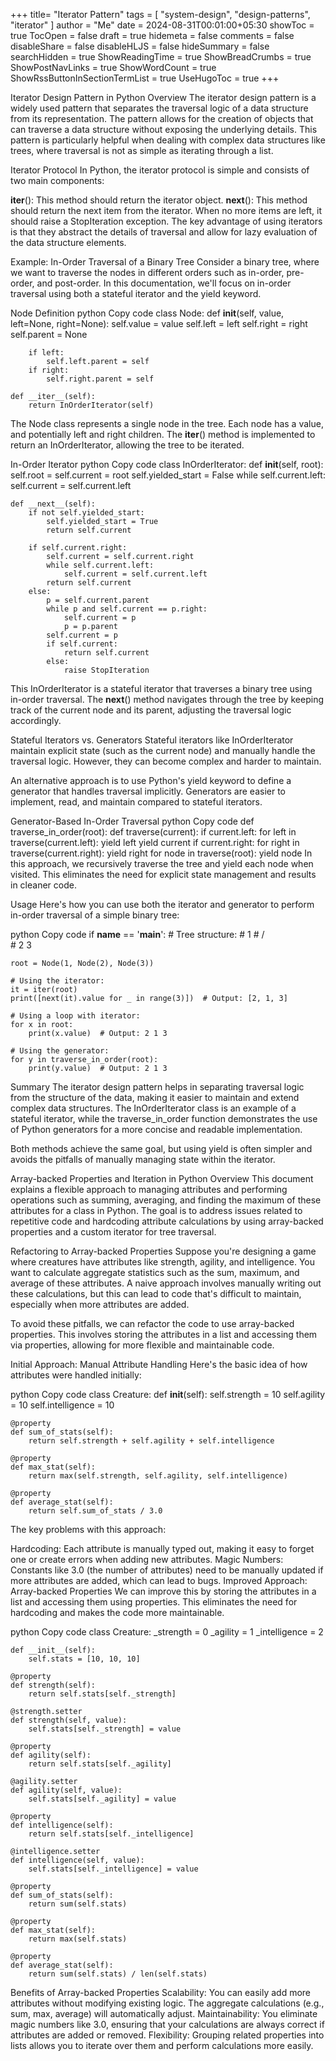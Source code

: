 +++
title= "Iterator Pattern"
tags = [ "system-design",  "design-patterns", "iterator" ]
author = "Me"
date = 2024-08-31T00:01:00+05:30
showToc = true
TocOpen = false
draft = true
hidemeta = false
comments = false
disableShare = false
disableHLJS = false
hideSummary = false
searchHidden = true
ShowReadingTime = true
ShowBreadCrumbs = true
ShowPostNavLinks = true
ShowWordCount = true
ShowRssButtonInSectionTermList = true
UseHugoToc = true
+++

Iterator Design Pattern in Python
Overview
The iterator design pattern is a widely used pattern that separates the traversal logic of a data structure from its representation. The pattern allows for the creation of objects that can traverse a data structure without exposing the underlying details. This pattern is particularly helpful when dealing with complex data structures like trees, where traversal is not as simple as iterating through a list.

Iterator Protocol
In Python, the iterator protocol is simple and consists of two main components:

__iter__(): This method should return the iterator object.
__next__(): This method should return the next item from the iterator. When no more items are left, it should raise a StopIteration exception.
The key advantage of using iterators is that they abstract the details of traversal and allow for lazy evaluation of the data structure elements.

Example: In-Order Traversal of a Binary Tree
Consider a binary tree, where we want to traverse the nodes in different orders such as in-order, pre-order, and post-order. In this documentation, we'll focus on in-order traversal using both a stateful iterator and the yield keyword.

Node Definition
python
Copy code
class Node:
    def __init__(self, value, left=None, right=None):
        self.value = value
        self.left = left
        self.right = right
        self.parent = None
        
        if left:
            self.left.parent = self
        if right:
            self.right.parent = self

    def __iter__(self):
        return InOrderIterator(self)
The Node class represents a single node in the tree. Each node has a value, and potentially left and right children. The __iter__() method is implemented to return an InOrderIterator, allowing the tree to be iterated.

In-Order Iterator
python
Copy code
class InOrderIterator:
    def __init__(self, root):
        self.root = self.current = root
        self.yielded_start = False
        while self.current.left:
            self.current = self.current.left

    def __next__(self):
        if not self.yielded_start:
            self.yielded_start = True
            return self.current
        
        if self.current.right:
            self.current = self.current.right
            while self.current.left:
                self.current = self.current.left
            return self.current
        else:
            p = self.current.parent
            while p and self.current == p.right:
                self.current = p
                p = p.parent
            self.current = p
            if self.current:
                return self.current
            else:
                raise StopIteration
This InOrderIterator is a stateful iterator that traverses a binary tree using in-order traversal. The __next__() method navigates through the tree by keeping track of the current node and its parent, adjusting the traversal logic accordingly.

Stateful Iterators vs. Generators
Stateful iterators like InOrderIterator maintain explicit state (such as the current node) and manually handle the traversal logic. However, they can become complex and harder to maintain.

An alternative approach is to use Python's yield keyword to define a generator that handles traversal implicitly. Generators are easier to implement, read, and maintain compared to stateful iterators.

Generator-Based In-Order Traversal
python
Copy code
def traverse_in_order(root):
    def traverse(current):
        if current.left:
            for left in traverse(current.left):
                yield left
        yield current
        if current.right:
            for right in traverse(current.right):
                yield right
    for node in traverse(root):
        yield node
In this approach, we recursively traverse the tree and yield each node when visited. This eliminates the need for explicit state management and results in cleaner code.

Usage
Here's how you can use both the iterator and generator to perform in-order traversal of a simple binary tree:

python
Copy code
if __name__ == '__main__':
    # Tree structure:
    #    1
    #   / \
    #  2   3

    root = Node(1, Node(2), Node(3))

    # Using the iterator:
    it = iter(root)
    print([next(it).value for _ in range(3)])  # Output: [2, 1, 3]

    # Using a loop with iterator:
    for x in root:
        print(x.value)  # Output: 2 1 3

    # Using the generator:
    for y in traverse_in_order(root):
        print(y.value)  # Output: 2 1 3
Summary
The iterator design pattern helps in separating traversal logic from the structure of the data, making it easier to maintain and extend complex data structures. The InOrderIterator class is an example of a stateful iterator, while the traverse_in_order function demonstrates the use of Python generators for a more concise and readable implementation.

Both methods achieve the same goal, but using yield is often simpler and avoids the pitfalls of manually managing state within the iterator.

Array-backed Properties and Iteration in Python
Overview
This document explains a flexible approach to managing attributes and performing operations such as summing, averaging, and finding the maximum of these attributes for a class in Python. The goal is to address issues related to repetitive code and hardcoding attribute calculations by using array-backed properties and a custom iterator for tree traversal.

Refactoring to Array-backed Properties
Suppose you're designing a game where creatures have attributes like strength, agility, and intelligence. You want to calculate aggregate statistics such as the sum, maximum, and average of these attributes. A naive approach involves manually writing out these calculations, but this can lead to code that's difficult to maintain, especially when more attributes are added.

To avoid these pitfalls, we can refactor the code to use array-backed properties. This involves storing the attributes in a list and accessing them via properties, allowing for more flexible and maintainable code.

Initial Approach: Manual Attribute Handling
Here's the basic idea of how attributes were handled initially:

python
Copy code
class Creature:
    def __init__(self):
        self.strength = 10
        self.agility = 10
        self.intelligence = 10

    @property
    def sum_of_stats(self):
        return self.strength + self.agility + self.intelligence

    @property
    def max_stat(self):
        return max(self.strength, self.agility, self.intelligence)

    @property
    def average_stat(self):
        return self.sum_of_stats / 3.0
The key problems with this approach:

Hardcoding: Each attribute is manually typed out, making it easy to forget one or create errors when adding new attributes.
Magic Numbers: Constants like 3.0 (the number of attributes) need to be manually updated if more attributes are added, which can lead to bugs.
Improved Approach: Array-backed Properties
We can improve this by storing the attributes in a list and accessing them using properties. This eliminates the need for hardcoding and makes the code more maintainable.

python
Copy code
class Creature:
    _strength = 0
    _agility = 1
    _intelligence = 2

    def __init__(self):
        self.stats = [10, 10, 10]

    @property
    def strength(self):
        return self.stats[self._strength]

    @strength.setter
    def strength(self, value):
        self.stats[self._strength] = value

    @property
    def agility(self):
        return self.stats[self._agility]

    @agility.setter
    def agility(self, value):
        self.stats[self._agility] = value

    @property
    def intelligence(self):
        return self.stats[self._intelligence]

    @intelligence.setter
    def intelligence(self, value):
        self.stats[self._intelligence] = value

    @property
    def sum_of_stats(self):
        return sum(self.stats)

    @property
    def max_stat(self):
        return max(self.stats)

    @property
    def average_stat(self):
        return sum(self.stats) / len(self.stats)
Benefits of Array-backed Properties
Scalability: You can easily add more attributes without modifying existing logic. The aggregate calculations (e.g., sum, max, average) will automatically adjust.
Maintainability: You eliminate magic numbers like 3.0, ensuring that your calculations are always correct if attributes are added or removed.
Flexibility: Grouping related properties into lists allows you to iterate over them and perform calculations more easily.